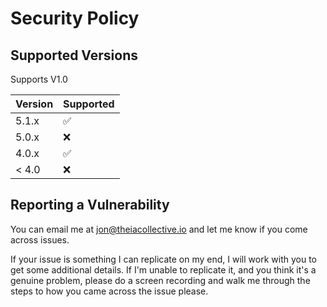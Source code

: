 # Security Policy

## Supported Versions

Supports V1.0

| Version | Supported          |
| ------- | ------------------ |
| 5.1.x   | :white_check_mark: |
| 5.0.x   | :x:                |
| 4.0.x   | :white_check_mark: |
| < 4.0   | :x:                |

## Reporting a Vulnerability

You can email me at jon@theiacollective.io and let me know if you come across issues.

If your issue is something I can replicate on my end, I will work with you to get some additional details.
If I'm unable to replicate it, and you think it's a genuine problem, please do a screen recording and walk me
through the steps to how you came across the issue please.
